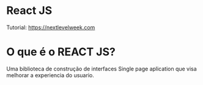 # React JS

Tutorial: https://nextlevelweek.com

# O que é o REACT JS?

Uma biblioteca de construção de interfaces Single page aplication que visa melhorar a experiencia do usuario.

